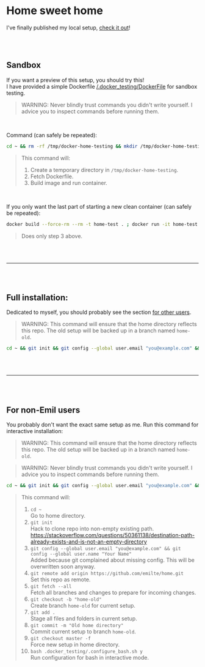 # Home sweet home

I've finally published my local setup, [check it out](https://youtu.be/pqky5B179nM?t=73)!

<br>
<br>

## Sandbox

If you want a preview of this setup, you should try this!
<br>
I have provided a simple Dockerfile [/.docker_testing/DockerFile](/.docker_testing/DockerFile) for sandbox testing.

> WARNING: Never blindly trust commands you didn't write yourself. I advice you to inspect commands before running them.

<br>

Command (can safely be repeated):

```sh
cd ~ && rm -rf /tmp/docker-home-testing && mkdir /tmp/docker-home-testing && cd /tmp/docker-home-testing && curl -LJO https://raw.githubusercontent.com/emilte/home/master/.docker_testing/Dockerfile && docker build --force-rm --rm -t home-test . ; docker run -it home-test
```

> This command will:
>
> 1. Create a temporary directory in `/tmp/docker-home-testing`.
> 2. Fetch Dockerfile.
> 3. Build image and run container.

<br>

If you only want the last part of starting a new clean container (can safely be repeated):

```sh
docker build --force-rm --rm -t home-test . ; docker run -it home-test
```

> Does only step 3 above.

<br>
<br>
<hr>
<br>
<br>

## Full installation:

Dedicated to myself, you should probably see the section [for other users](#for-non-emil-users).

> WARNING: This command will ensure that the home directory reflects this repo. The old setup will be backed up in a branch named `home-old`.

```sh
cd ~ && git init && git config --global user.email "you@example.com" && git config --global user.name "Your Name" && git remote add origin https://github.com/emilte/home.git && git fetch --all && git checkout -b "home-old" && git add . && git commit -m "Old home directory" && git checkout master -f ; bash .docker_testing/.configure_bash.sh n
```

<br>
<br>
<hr>
<br>
<br>

## For non-Emil users

You probably don't want the exact same setup as me.
Run this command for interactive installation:

> WARNING: This command will ensure that the home directory reflects this repo. The old setup will be backed up in a branch named `home-old`.

> WARNING: Never blindly trust commands you didn't write yourself. I advice you to inspect commands before running them.

```sh
cd ~ && git init && git config --global user.email "you@example.com" && git config --global user.name "Your Name" && git remote add origin https://github.com/emilte/home.git && git fetch --all && git checkout -b "home-old" && git add . && git commit -m "Old home directory" && git checkout master -f ; bash .docker_testing/.configure_bash.sh y
```

> This command will:
>
> 1. `cd ~` <br>
>    Go to home directory.
> 2. `git init` <br>
>    Hack to clone repo into non-empty existing path.
>    https://stackoverflow.com/questions/50361138/destination-path-already-exists-and-is-not-an-empty-directory
> 3. `git config --global user.email "you@example.com" && git config --global user.name "Your Name"` <br>
>    Added because git complained about missing config. This will be overwritten soon anyway.
> 4. `git remote add origin https://github.com/emilte/home.git` <br>
>    Set this repo as remote.
> 5. `git fetch --all` <br>
>    Fetch all branches and changes to prepare for incoming changes.
> 6. `git checkout -b "home-old"` <br>
>    Create branch `home-old` for current setup.
> 7. `git add .` <br>
>    Stage all files and folders in current setup.
> 8. `git commit -m "Old home directory"` <br>
>    Commit current setup to branch `home-old`.
> 9. `git checkout master -f` <br>
>    Force new setup in home directory.
> 10. `bash .docker_testing/.configure_bash.sh y` <br>
>     Run configuration for bash in interactive mode.

